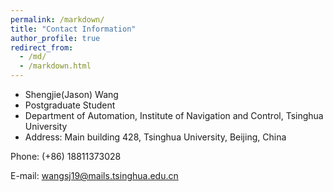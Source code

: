 ```yaml
---
permalink: /markdown/
title: "Contact Information"
author_profile: true
redirect_from: 
  - /md/
  - /markdown.html
---
```

	
* Shengjie(Jason) Wang 
* Postgraduate Student
* Department of Automation, Institute of Navigation and Control, Tsinghua University
* Address: Main building 428, Tsinghua University, Beijing, China

Phone: (+86) 18811373028

E-mail: wangsj19@mails.tsinghua.edu.cn


